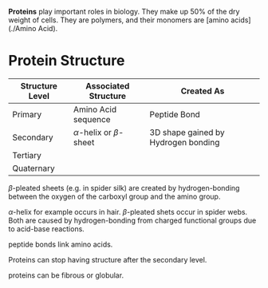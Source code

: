 **Proteins** play important roles in biology. They make up 50% of the dry weight of cells. They are polymers, and their monomers are [amino acids](./Amino Acid).

# Protein Structure

|Structure Level|Associated Structure|Created As|
|---------------|--------------------|----------|
|Primary|Amino Acid sequence|Peptide Bond|
|Secondary|$\alpha$-helix or $\beta$-sheet|3D shape gained by Hydrogen bonding |
|Tertiary||
|Quaternary||

$\beta$-pleated sheets (e.g. in spider silk) are created by hydrogen-bonding between the oxygen of the carboxyl group and the amino group.

$\alpha$-helix for example occurs in hair. $\beta$-pleated shets occur in spider webs. Both are caused by hydrogen-bonding from charged functional groups due to acid-base reactions.

peptide bonds link amino acids.

Proteins can stop having structure after the secondary level.

proteins can be fibrous or globular.
